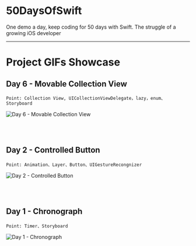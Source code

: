 # 50DaysOfSwift

One demo a day, keep coding for 50 days with Swift. The struggle of a growing iOS developer


----


# Project GIFs Showcase

## Day 6 - Movable Collection View
```
Point: Collection View, UICollectionViewDelegate，lazy，enum、Storyboard
```
![Day 6 - Movable Collection View](https://github.com/Minecodecraft/50DaysOfSwift/blob/master/Day%206%20-%20MovableCollectionView/MovableCollectionView.gif)

<br></br>

## Day 2 - Controlled Button
```
Point: Animation、Layer、Button、UIGestureRecongnizer
```
![Day 2 - Controlled Button](https://github.com/Minecodecraft/50DaysOfSwift/blob/master/Day%202%20-%20ControlledButton/ControlledButton.gif)

<br></br>

## Day 1 - Chronograph
```
Point: Timer、Storyboard
```
![Day 1 - Chronograph](https://github.com/Minecodecraft/50DaysOfSwift/blob/master/Day%201%20-%20Chronograph/Chronograph.gif)

